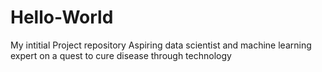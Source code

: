 # Hello-World
My intitial Project repository
Aspiring data scientist and machine learning expert on a quest to cure disease through technology
